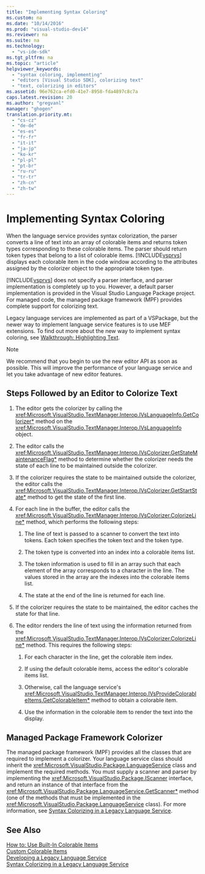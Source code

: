 ```yaml
---
title: "Implementing Syntax Coloring"
ms.custom: na
ms.date: "10/14/2016"
ms.prod: "visual-studio-dev14"
ms.reviewer: na
ms.suite: na
ms.technology: 
  - "vs-ide-sdk"
ms.tgt_pltfrm: na
ms.topic: "article"
helpviewer_keywords: 
  - "syntax coloring, implementing"
  - "editors [Visual Studio SDK], colorizing text"
  - "text, colorizing in editors"
ms.assetid: 96e762ca-efd0-41e7-8958-fda4897c8c7a
caps.latest.revision: 20
ms.author: "gregvanl"
manager: "ghogen"
translation.priority.mt: 
  - "cs-cz"
  - "de-de"
  - "es-es"
  - "fr-fr"
  - "it-it"
  - "ja-jp"
  - "ko-kr"
  - "pl-pl"
  - "pt-br"
  - "ru-ru"
  - "tr-tr"
  - "zh-cn"
  - "zh-tw"
---
```

# Implementing Syntax Coloring
When the language service provides syntax colorization, the parser converts a line of text into an array of colorable items and returns token types corresponding to these colorable items. The parser should return token types that belong to a list of colorable items. [!INCLUDE[vsprvs](../codequality/includes/vsprvs_md.md)] displays each colorable item in the code window according to the attributes assigned by the colorizer object to the appropriate token type.  
  
 [!INCLUDE[vsprvs](../codequality/includes/vsprvs_md.md)] does not specify a parser interface, and parser implementation is completely up to you. However, a default parser implementation is provided in the Visual Studio Language Package project. For managed code, the managed package framework (MPF) provides complete support for colorizing text.  
  
 Legacy language services are implemented as part of a VSPackage, but the newer way to implement language service features is to use MEF extensions. To find out more about the new way to implement syntax coloring, see [Walkthrough: Highlighting Text](../extensibility/walkthrough--highlighting-text.md).  
  
> [!NOTE]
>  We recommend that you begin to use the new editor API as soon as possible. This will improve the performance of your language service and let you take advantage of new editor features.  
  
## Steps Followed by an Editor to Colorize Text  
  
1.  The editor gets the colorizer by calling the <xref:Microsoft.VisualStudio.TextManager.Interop.IVsLanguageInfo.GetColorizer*> method on the <xref:Microsoft.VisualStudio.TextManager.Interop.IVsLanguageInfo> object.  
  
2.  The editor calls the <xref:Microsoft.VisualStudio.TextManager.Interop.IVsColorizer.GetStateMaintenanceFlag*> method to determine whether the colorizer needs the state of each line to be maintained outside the colorizer.  
  
3.  If the colorizer requires the state to be maintained outside the colorizer, the editor calls the <xref:Microsoft.VisualStudio.TextManager.Interop.IVsColorizer.GetStartState*> method to get the state of the first line.  
  
4.  For each line in the buffer, the editor calls the <xref:Microsoft.VisualStudio.TextManager.Interop.IVsColorizer.ColorizeLine*> method, which performs the following steps:  
  
    1.  The line of text is passed to a scanner to convert the text into tokens. Each token specifies the token text and the token type.  
  
    2.  The token type is converted into an index into a colorable items list.  
  
    3.  The token information is used to fill in an array such that each element of the array corresponds to a character in the line. The values stored in the array are the indexes into the colorable items list.  
  
    4.  The state at the end of the line is returned for each line.  
  
5.  If the colorizer requires the state to be maintained, the editor caches the state for that line.  
  
6.  The editor renders the line of text using the information returned from the <xref:Microsoft.VisualStudio.TextManager.Interop.IVsColorizer.ColorizeLine*> method. This requires the following steps:  
  
    1.  For each character in the line, get the colorable item index.  
  
    2.  If using the default colorable items, access the editor's colorable items list.  
  
    3.  Otherwise, call the language service's <xref:Microsoft.VisualStudio.TextManager.Interop.IVsProvideColorableItems.GetColorableItem*> method to obtain a colorable item.  
  
    4.  Use the information in the colorable item to render the text into the display.  
  
## Managed Package Framework Colorizer  
 The managed package framework (MPF) provides all the classes that are required to implement a colorizer. Your language service class should inherit the <xref:Microsoft.VisualStudio.Package.LanguageService> class and implement the required methods. You must supply a scanner and parser by implementing the <xref:Microsoft.VisualStudio.Package.IScanner> interface, and return an instance of that interface from the <xref:Microsoft.VisualStudio.Package.LanguageService.GetScanner*> method (one of the methods that must be implemented in the <xref:Microsoft.VisualStudio.Package.LanguageService> class). For more information, see [Syntax Colorizing in a Legacy Language Service](../extensibility/syntax-colorizing-in-a-legacy-language-service.md).  
  
## See Also  
 [How to: Use Built-In Colorable Items](../extensibility/how-to--use-built-in-colorable-items.md)   
 [Custom Colorable Items](../extensibility/custom-colorable-items.md)   
 [Developing a Legacy Language Service](../extensibility/developing-a-legacy-language-service.md)   
 [Syntax Colorizing in a Legacy Language Service](../extensibility/syntax-colorizing-in-a-legacy-language-service.md)